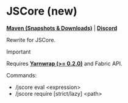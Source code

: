 # JSCore (new)

[**Maven (Snapshots & Downloads)**](https://maven.siri.ws/#/snapshots/ws/siri/jscore) | [**Discord**](https://discord.gg/WAR9aKVFQJ)

Rewrite for JSCore.

> [!IMPORTANT]
> Requires [**Yarnwrap (>= 0.2.0)**](https://github.com/FabricCore/yarnwrap_new) and Fabric API.

Commands:
- /jscore eval &lt;expression&gt;
- /jscore require [strict/lazy] &lt;path&gt;